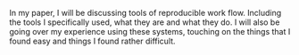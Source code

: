 In my paper, I will be discussing tools of reproducible work flow.  Including the tools I specifically used, what they are and what they do.  I will also be going over my experience using these systems, touching on the things that I found easy and things I found rather difficult.  

